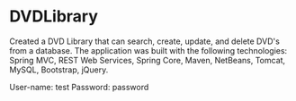 # DVDLibrary

Created a DVD Library that can search, create, update, and delete DVD's from a database. The application was built with the following technologies: Spring MVC, REST Web Services, Spring Core, Maven, NetBeans, Tomcat, MySQL, Bootstrap, jQuery.

User-name: test
Password: password
